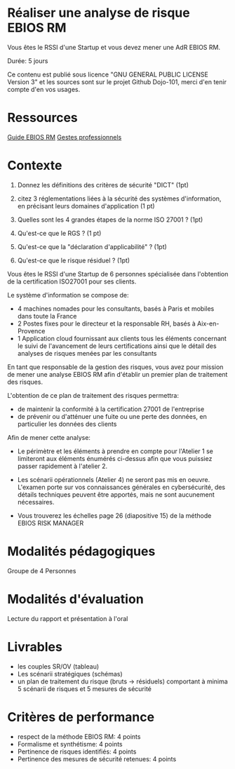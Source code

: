 # Réaliser une analyse de risque EBIOS RM

Vous êtes le RSSI d'une Startup et vous devez mener une AdR EBIOS RM.

Durée: 5 jours

Ce contenu est publié sous licence "GNU GENERAL PUBLIC LICENSE Version 3" et les sources sont sur le projet Github Dojo-101, merci d'en tenir compte d'en vos usages.

# Ressources

[Guide EBIOS RM](https://www.ssi.gouv.fr/guide/la-methode-ebios-risk-manager-le-guide/)
[Gestes professionnels](https://github.com/Aif4thah/Dojo-101)

# Contexte

1. Donnez les définitions des critères de sécurité "DICT" (1pt)

2. citez 3 réglementations liées à la sécurité des systèmes d'information, en précisant leurs domaines d'application (1 pt)

3. Quelles sont les 4 grandes étapes de la norme ISO 27001 ? (1pt)

4. Qu'est-ce que le RGS ? (1 pt)

5. Qu'est-ce que la "déclaration d'applicabilité" ? (1pt)

6. Qu'est-ce que le risque résiduel ? (1pt)


Vous êtes le RSSI d'une Startup de 6 personnes spécialisée dans l'obtention de la certification ISO27001 pour ses clients.

Le système d'information se compose de:

* 4 machines nomades pour les consultants, basés à Paris et mobiles dans toute la France
* 2 Postes fixes pour le directeur et la responsable RH, basés à Aix-en-Provence
* 1 Application cloud fournissant aux clients tous les éléments concernant le suivi de l'avancement de leurs certifications ainsi que le détail des analyses de risques menées par les consultants

En tant que responsable de la gestion des risques, vous avez pour mission de mener une analyse EBIOS RM afin d'établir un premier plan de traitement des risques.

L'obtention de ce plan de traitement des risques permettra:

* de maintenir la conformité à la certification 27001 de l'entreprise
* de prévenir ou d'atténuer une fuite ou une perte des données, en particulier les données des clients

Afin de mener cette analyse:

* Le périmètre et les éléments à prendre en compte pour l'Atelier 1 se limiteront aux éléments énumérés ci-dessus afin que vous puissiez passer rapidement à l'atelier 2.

* Les scénarii opérationnels (Atelier 4) ne seront pas mis en oeuvre. L'examen porte sur vos connaissances générales en cybersécurité, des détails techniques peuvent être apportés, mais ne sont aucunement nécessaires.

* Vous trouverez les échelles page 26 (diapositive 15) de la méthode EBIOS RISK MANAGER

# Modalités pédagogiques

Groupe de 4 Personnes

# Modalités d'évaluation

Lecture du rapport et présentation à l'oral

# Livrables

* les couples SR/OV (tableau)
* Les scénarii stratégiques (schémas)
* un plan de traitement du risque (bruts -> résiduels) comportant à minima 5 scénarii de risques et 5 mesures de sécurité


# Critères de performance

- respect de la méthode EBIOS RM: 4 points
- Formalisme et synthétisme: 4 points
- Pertinence de risques identifiés: 4 points
- Pertinence des mesures de sécurité retenues: 4 points
